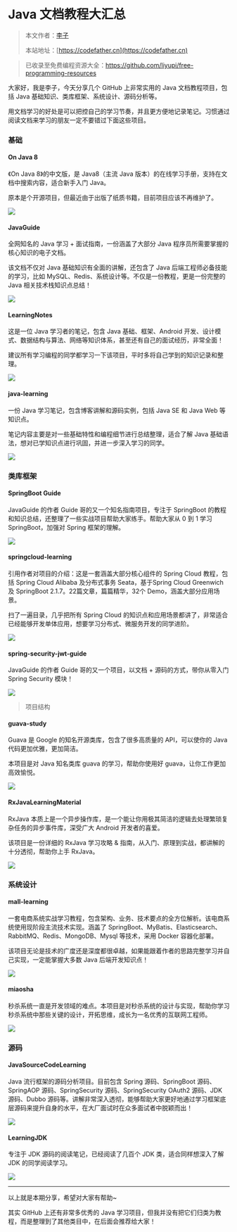 # Java 文档教程大汇总

> 本文作者：[李子](https://yuyuanweb.feishu.cn/wiki/Abldw5WkjidySxkKxU2cQdAtnah)
>
> 本站地址：[https://codefather.cn](https://codefather.cn)

> 已收录至免费编程资源大全：https://github.com/liyupi/free-programming-resources

大家好，我是李子，今天分享几个 GitHub 上非常实用的 Java 文档教程项目，包括 Java 基础知识、类库框架、系统设计、源码分析等。

用文档学习的好处是可以把控自己的学习节奏，并且更方便地记录笔记。习惯通过阅读文档来学习的朋友一定不要错过下面这些项目。

### 基础

#### On Java 8

《On Java 8》的中文版，是 Java8（主流 Java 版本）的在线学习手册，支持在文档中搜索内容，适合新手入门 Java。

原本是个开源项目，但最近由于出版了纸质书籍，目前项目应该不再维护了。

![](https://pic.yupi.icu/5563/202311091036121.png)

#### JavaGuide

全网知名的 Java 学习 + 面试指南，一份涵盖了大部分 Java 程序员所需要掌握的核心知识的电子文档。

该文档不仅对 Java 基础知识有全面的讲解，还包含了 Java 后端工程师必备技能的学习，比如 MySQL、Redis、系统设计等。不仅是一份教程，更是一份完整的 Java 相关技术栈知识点总结！

![](https://pic.yupi.icu/5563/202311091036094.png)

#### LearningNotes

这是一位 Java 学习者的笔记，包含 Java 基础、框架、Android 开发、设计模式、数据结构与算法、网络等知识体系，甚至还有自己的面试经历，非常全面！

建议所有学习编程的同学都学习一下该项目，平时多将自己学到的知识记录和整理。

![](https://pic.yupi.icu/5563/202311091036088.png)

#### java-learning

一份 Java 学习笔记，包含博客讲解和源码实例，包括 Java SE 和 Java Web 等知识点。

笔记内容主要是对一些基础特性和编程细节进行总结整理，适合了解 Java 基础语法，想对已学知识点进行巩固，并进一步深入学习的同学。

![](https://pic.yupi.icu/5563/202311091036085.png)

### 类库框架

#### SpringBoot Guide

JavaGuide 的作者 Guide 哥的又一个知名指南项目，专注于 SpringBoot 的教程和知识总结，还整理了一些实战项目帮助大家练手。帮助大家从 0 到 1 学习 SpringBoot，加强对 Spring 框架的理解。

![](https://pic.yupi.icu/5563/202311091036109.png)

#### springcloud-learning

引用作者对项目的介绍：这是一套涵盖大部分核心组件的 Spring Cloud 教程，包括 Spring Cloud Alibaba 及分布式事务 Seata，基于Spring  Cloud Greenwich 及 SpringBoot 2.1.7。22篇文章，篇篇精华，32个 Demo，涵盖大部分应用场景。

扫了一遍目录，几乎把所有 Spring Cloud 的知识点和应用场景都讲了，非常适合已经能够开发单体应用，想要学习分布式、微服务开发的同学进阶。

![](https://pic.yupi.icu/5563/202311091036115.png)

#### spring-security-jwt-guide

JavaGuide 的作者 Guide 哥的又一个项目，以文档 + 源码的方式，带你从零入门 Spring Security 模块！

![](https://pic.yupi.icu/5563/202311091036682.png)

> 项目结构

#### guava-study

Guava 是 Google 的知名开源类库，包含了很多高质量的 API，可以使你的 Java 代码更加优雅，更加简洁。

本项目是对 Java 知名类库 guava 的学习，帮助你使用好 guava，让你工作更加高效愉悦。

![](https://pic.yupi.icu/5563/202311091036655.png)

#### RxJavaLearningMaterial

RxJava 本质上是一个异步操作库，是一个能让你用极其简洁的逻辑去处理繁琐复杂任务的异步事件库，深受广大 Android 开发者的喜爱。

该项目是一份详细的 RxJava 学习攻略 & 指南，从入门、原理到实战，都讲解的十分透彻，帮助你上手 RxJava。

![](https://pic.yupi.icu/5563/202311091036674.png)

### 系统设计

#### mall-learning

一套电商系统实战学习教程，包含架构、业务、技术要点的全方位解析。该电商系统使用现阶段主流技术实现。涵盖了 SpringBoot、MyBatis、Elasticsearch、RabbitMQ、Redis、MongoDB、Mysql 等技术，采用 Docker 容器化部署。

该项目无论是技术的广度还是深度都很卓越，如果能跟着作者的思路完整学习并自己实现，一定能掌握大多数 Java 后端开发知识点！

![](https://pic.yupi.icu/5563/202311091036707.png)

#### miaosha

秒杀系统一直是开发领域的难点。本项目是对秒杀系统的设计与实现，帮助你学习秒杀系统中那些关键的设计，开拓思维，成长为一名优秀的互联网工程师。

![](https://pic.yupi.icu/5563/202311091036715.png)

### 源码

#### JavaSourceCodeLearning

Java 流行框架的源码分析项目。目前包含 Spring 源码、SpringBoot 源码、SpringAOP 源码、SpringSecurity 源码、SpringSecurity OAuth2 源码、JDK 源码、Dubbo 源码等。讲解非常深入透彻，能够帮助大家更好地通过学习框架底层源码来提升自身的水平，在大厂面试时在众多面试者中脱颖而出！

![](https://pic.yupi.icu/5563/202311091036817.png)

#### LearningJDK

专注于 JDK 源码的阅读笔记，已经阅读了几百个 JDK 类，适合同样想深入了解 JDK 的同学阅读学习。

![](https://pic.yupi.icu/5563/202311091036210.png)

------

以上就是本期分享，希望对大家有帮助~

其实 GitHub 上还有非常多优秀的 Java 学习项目，但我并没有把它们归类为教程，而是整理到了其他类目中，在后面会推荐给大家！